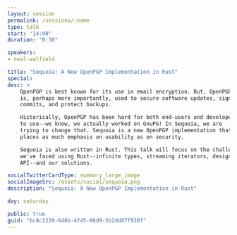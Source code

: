 ```yaml
---
layout: session
permalink: /sessions/:name
type: talk
start: "14:00"
duration: "0:30"

speakers:
- neal-walfield

title: "Sequoia: A New OpenPGP Implementation in Rust"
special:
desc: >
    OpenPGP is best known for its use in email encryption. But, OpenPGP
    is, perhaps more importantly, used to secure software updates, sign
    commits, and protect backups.

    Historically, OpenPGP has been hard for both end-users and developers
    to use--we know, we actually worked on GnuPG! In Sequoia, we are
    trying to change that. Sequoia is a new OpenPGP implementation that
    places as much emphasis on usability as on security.

    Sequoia is also written in Rust. This talk will focus on the challenges that
    we've faced using Rust--infinite types, streaming iterators, designing a clean
    API--and our solutions.

socialTwitterCardType: summary_large_image
socialImageSrc: /assets/social/sequoia.png
description: "Sequoia: A New OpenPGP Implementation in Rust"

day: saturday

public: true
guid: "bc8c2220-646b-4f45-86d9-5b2dd07f920f"
---
```

